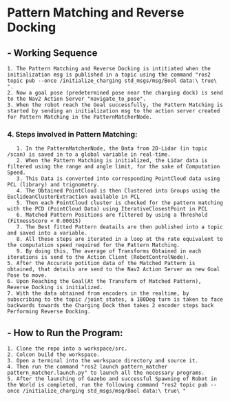# Pattern Matching and Reverse Docking
## - Working Sequence
    1. The Pattern Matching and Reverse Docking is intitiated when the initialization msg is published in a topic using the command "ros2 topic pub --once /initialize_charging std_msgs/msg/Bool data:\ true\ ".
    2. Now a goal pose (predetermined pose near the charging dock) is send to the Nav2 Action Server "navigate_to_pose".
    3. When the robot reach the Goal successfully, the Pattern Matching is started by sending an initialization msg to the action server created for Pattern Matching in the PatternMatcherNode.
   ### 4. Steps involved in Pattern Matching:
       1. In the PatternMatcherNode, the Data from 2D-Lidar (in topic /scan) is saved in to a global variable in real-time.
       2. When the Pattern Matching is initialized, the Lidar data is filtered using the range and angle limit, for the sake of Computation Speed. 
       3. This Data is converted into corresponding PointCloud data using PCL (library) and trignometry.
       4. The Obtained PointCloud is then Clustered into Groups using the EuclideanClusterExtraction available in PCL
       5. Then each PointCloud cluster is checked for the pattern matching with the PCD (PointCloud Data) using IterativeClosestPoint in PCL
       6. Matched Pattern Positions are filtered by using a Threshold (FitnessScore < 0.00015)
       7. The Best fitted Pattern deatails are then published into a topic and saved into a variable.
       8. All these steps are iterated in a loop at the rate equivalent to the computation speed required for the Pattern Matching.
       9. By doing this, The average of Transforms Obtained in each iterations is send to the Action Client (RobotControlNode).
    5. After the Accurate potition data of the Matched Pattern is obtained, that details are send to the Nav2 Action Server as new Goal Pose to move.
    6. Upon Reaching the Goal(At the Transform of Matched Pattern), Reverse Docking is initialized.
    7. With the data obtained from encoders in the realtime, by subscribing to the topic /joint_states, a 180Deg turn is taken to face backwards towards the Charging Dock then takes 2 encoder steps back Performing Reverse Docking.

## - How to Run the Program:
    1. Clone the repo into a workspace/src.
    2. Colcon build the workspace.
    3. Open a terminal into the workspace directory and source it.
    4. Then run the command "ros2 launch pattern_matcher pattern_matcher.launch.py" to launch all the necessary programs.
    5. After the launching of Gazebo and successful Spawning of Robot in the World is completed, run the following command "ros2 topic pub --once /initialize_charging std_msgs/msg/Bool data:\ true\ "
